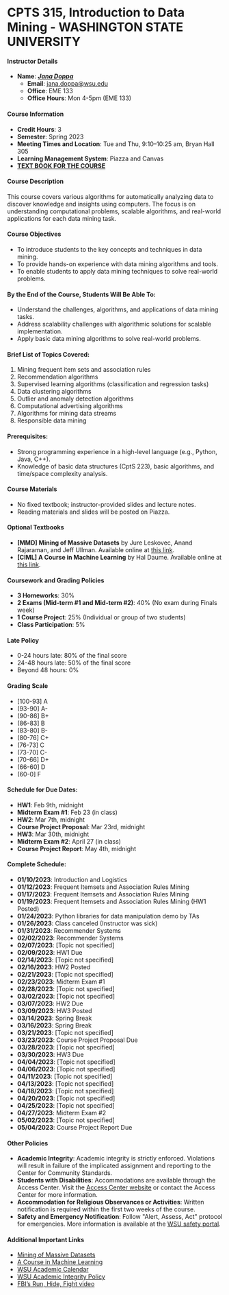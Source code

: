# CPTS 315, Introduction to Data Mining - WASHINGTON STATE UNIVERSITY 

#### Instructor Details
- **Name**: ***[Jana Doppa](https://www.linkedin.com/in/janardhanraodoppa/)***
  - **Email**: jana.doppa@wsu.edu
  - **Office**: EME 133
  - **Office Hours**: Mon 4-5pm (EME 133)


#### Course Information
- **Credit Hours**: 3
- **Semester**: Spring 2023
- **Meeting Times and Location**: Tue and Thu, 9:10–10:25 am, Bryan Hall 305
- **Learning Management System**: Piazza and Canvas
- [**TEXT BOOK FOR THE COURSE**]()

#### Course Description
This course covers various algorithms for automatically analyzing data to discover knowledge and insights using computers. The focus is on understanding computational problems, scalable algorithms, and real-world applications for each data mining task.

#### Course Objectives
- To introduce students to the key concepts and techniques in data mining.
- To provide hands-on experience with data mining algorithms and tools.
- To enable students to apply data mining techniques to solve real-world problems.

#### By the End of the Course, Students Will Be Able To:
- Understand the challenges, algorithms, and applications of data mining tasks.
- Address scalability challenges with algorithmic solutions for scalable implementation.
- Apply basic data mining algorithms to solve real-world problems.

#### Brief List of Topics Covered:
1. Mining frequent item sets and association rules
2. Recommendation algorithms
3. Supervised learning algorithms (classification and regression tasks)
4. Data clustering algorithms
5. Outlier and anomaly detection algorithms
6. Computational advertising algorithms
7. Algorithms for mining data streams
8. Responsible data mining

#### Prerequisites:
- Strong programming experience in a high-level language (e.g., Python, Java, C++).
- Knowledge of basic data structures (CptS 223), basic algorithms, and time/space complexity analysis.

#### Course Materials
- No fixed textbook; instructor-provided slides and lecture notes.
- Reading materials and slides will be posted on Piazza.

#### Optional Textbooks
- **[MMD] Mining of Massive Datasets** by Jure Leskovec, Anand Rajaraman, and Jeff Ullman. Available online at [this link](http://infolab.stanford.edu/~ullman/mmds/book0n.pdf).
- **[CIML] A Course in Machine Learning** by Hal Daume. Available online at [this link](http://ciml.info/).

#### Coursework and Grading Policies
- **3 Homeworks**: 30%
- **2 Exams (Mid-term #1 and Mid-term #2)**: 40% (No exam during Finals week)
- **1 Course Project**: 25% (Individual or group of two students)
- **Class Participation**: 5%

#### Late Policy
- 0-24 hours late: 80% of the final score
- 24-48 hours late: 50% of the final score
- Beyond 48 hours: 0%

#### Grading Scale
- [100-93] A
- (93-90] A-
- (90-86] B+
- (86-83] B
- (83-80] B-
- (80-76] C+
- (76-73] C
- (73-70] C-
- (70-66] D+
- (66-60] D
- (60-0] F

#### Schedule for Due Dates:
- **HW1**: Feb 9th, midnight
- **Midterm Exam #1**: Feb 23 (in class)
- **HW2**: Mar 7th, midnight
- **Course Project Proposal**: Mar 23rd, midnight
- **HW3**: Mar 30th, midnight
- **Midterm Exam #2**: April 27 (in class)
- **Course Project Report**: May 4th, midnight

#### Complete Schedule:
- **01/10/2023**: Introduction and Logistics
- **01/12/2023**: Frequent Itemsets and Association Rules Mining
- **01/17/2023**: Frequent Itemsets and Association Rules Mining
- **01/19/2023**: Frequent Itemsets and Association Rules Mining (HW1 Posted)
- **01/24/2023**: Python libraries for data manipulation demo by TAs
- **01/26/2023**: Class canceled (Instructor was sick)
- **01/31/2023**: Recommender Systems
- **02/02/2023**: Recommender Systems
- **02/07/2023**: [Topic not specified]
- **02/09/2023**: HW1 Due
- **02/14/2023**: [Topic not specified]
- **02/16/2023**: HW2 Posted
- **02/21/2023**: [Topic not specified]
- **02/23/2023**: Midterm Exam #1
- **02/28/2023**: [Topic not specified]
- **03/02/2023**: [Topic not specified]
- **03/07/2023**: HW2 Due
- **03/09/2023**: HW3 Posted
- **03/14/2023**: Spring Break
- **03/16/2023**: Spring Break
- **03/21/2023**: [Topic not specified]
- **03/23/2023**: Course Project Proposal Due
- **03/28/2023**: [Topic not specified]
- **03/30/2023**: HW3 Due
- **04/04/2023**: [Topic not specified]
- **04/06/2023**: [Topic not specified]
- **04/11/2023**: [Topic not specified]
- **04/13/2023**: [Topic not specified]
- **04/18/2023**: [Topic not specified]
- **04/20/2023**: [Topic not specified]
- **04/25/2023**: [Topic not specified]
- **04/27/2023**: Midterm Exam #2
- **05/02/2023**: [Topic not specified]
- **05/04/2023**: Course Project Report Due

#### Other Policies
- **Academic Integrity**: Academic integrity is strictly enforced. Violations will result in failure of the implicated assignment and reporting to the Center for Community Standards.
- **Students with Disabilities**: Accommodations are available through the Access Center. Visit the [Access Center website](http://accesscenter.wsu.edu) or contact the Access Center for more information.
- **Accommodation for Religious Observances or Activities**: Written notification is required within the first two weeks of the course.
- **Safety and Emergency Notification**: Follow "Alert, Assess, Act" protocol for emergencies. More information is available at the [WSU safety portal](https://faculty.wsu.edu/classroom-safety).

#### Additional Important Links
- [Mining of Massive Datasets](http://infolab.stanford.edu/~ullman/mmds/book0n.pdf)
- [A Course in Machine Learning](http://ciml.info/)
- [WSU Academic Calendar](http://registrar.wsu.edu/academic-calendar)
- [WSU Academic Integrity Policy](http://app.leg.wa.gov/WAC/default.aspx?cite=504-26-010)
- [FBI’s Run, Hide, Fight video](https://www.fbi.gov/about-us/cirg/active-shooter-and-mass-casualty-incidents/run-hide-fight-video)
